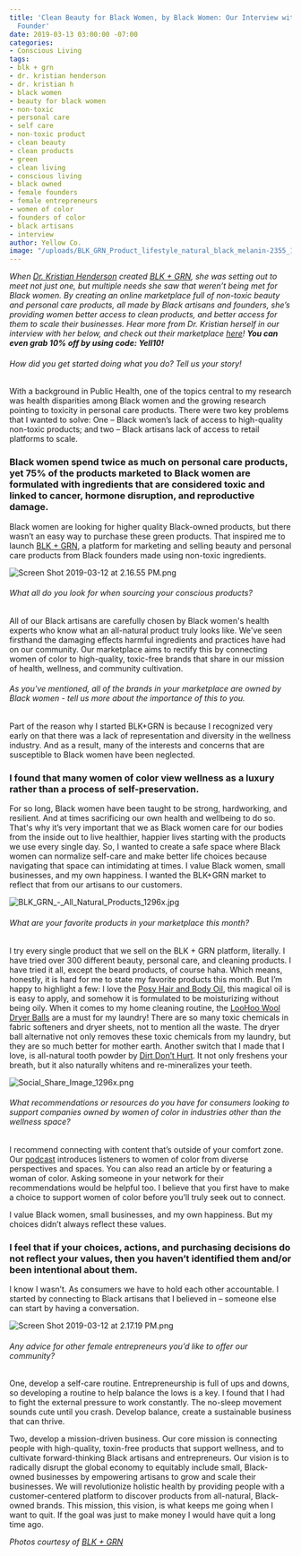 ```yaml
---
title: 'Clean Beauty for Black Women, by Black Women: Our Interview with BLK + GRN
  Founder'
date: 2019-03-13 03:00:00 -07:00
categories:
- Conscious Living
tags:
- blk + grn
- dr. kristian henderson
- dr. kristian h
- black women
- beauty for black women
- non-toxic
- personal care
- self care
- non-toxic product
- clean beauty
- clean products
- green
- clean living
- conscious living
- black owned
- female founders
- female entrepreneurs
- women of color
- founders of color
- black artisans
- interview
author: Yellow Co.
image: "/uploads/BLK_GRN_Product_lifestyle_natural_black_melanin-2355_1024x1024.jpg"
---
```


_When [Dr. Kristian Henderson](https://www.instagram.com/drkristianh/) created [BLK + GRN](https://blkgrn.com/), she was setting out to meet not just one, but multiple needs she saw that weren’t being met for Black women. By creating an online marketplace full of non-toxic beauty and personal care products, all made by Black artisans and founders, she’s providing women better access to clean products, and better access for them to scale their businesses. Hear more from Dr. Kristian herself in our interview with her below, and check out their marketplace [here](https://blkgrn.com/)! **You can even grab 10% off by using code: Yell10!**_

###### How did you get started doing what you do? Tell us your story!

With a background in Public Health, one of the topics central to my research was health disparities among Black women and the growing research pointing to toxicity in personal care products. There were two key problems that I wanted to solve: One – Black women’s lack of access to high-quality non-toxic products; and two – Black artisans lack of access to retail platforms to scale. 

### Black women spend twice as much on personal care products, yet 75% of the products marketed to Black women are formulated with ingredients that are considered toxic and linked to cancer, hormone disruption, and reproductive damage. 

Black women are looking for higher quality Black-owned products, but there wasn’t an easy way to purchase these green products. That inspired me to launch [BLK + GRN](https://blkgrn.com/), a platform for marketing and selling beauty and personal care products from Black founders made using non-toxic ingredients.

![Screen Shot 2019-03-12 at 2.16.55 PM.png](/uploads/Screen%20Shot%202019-03-12%20at%202.16.55%20PM.png)

###### What all do you look for when sourcing your conscious products?

All of our Black artisans are carefully chosen by Black women's health experts who know what an all-natural product truly looks like. We've seen firsthand the damaging effects harmful ingredients and practices have had on our community. Our marketplace aims to rectify this by connecting women of color to high-quality, toxic-free brands that share in our mission of health, wellness, and community cultivation.

###### As you've mentioned, all of the brands in your marketplace are owned by Black women - tell us more about the importance of this to you.

Part of the reason why I started BLK+GRN is because I recognized very early on that there was a lack of representation and diversity in the wellness industry. And as a result, many of the interests and concerns that are susceptible to Black women have been neglected. 

### I found that many women of color view wellness as a luxury rather than a process of self-preservation. 

For so long, Black women have been taught to be strong, hardworking, and resilient. And at times sacrificing our own health and wellbeing to do so. That's why it’s very important that we as Black women care for our bodies from the inside out to live healthier, happier lives starting with the products we use every single day. So, I wanted to create a safe space where Black women can normalize self-care and make better life choices because navigating that space can intimidating at times. I value Black women, small businesses, and my own happiness. I wanted the BLK+GRN market to reflect that from our artisans to our customers.

![BLK_GRN_-_All_Natural_Products_1296x.jpg](/uploads/BLK_GRN_-_All_Natural_Products_1296x.jpg)

###### What are your favorite products in your marketplace this month?

I try every single product that we sell on the BLK + GRN platform, literally. I have tried over 300 different beauty, personal care, and cleaning products. I have tried it all, except the beard products, of course haha. Which means, honestly, it is hard for me to state my favorite products this month. 
But I’m happy to highlight a few: I love the [Posy Hair and Body Oil](https://blkgrn.com/products/posy-hair-body-oil), this magical oil is is easy to apply, and somehow it is formulated to be moisturizing without being oily. When it comes to my home cleaning routine, the [LooHoo Wool Dryer Balls](https://blkgrn.com/products/wool-dryer-balls-deluxe-starter-3-pack) are a must for my laundry! There are so many toxic chemicals in fabric softeners and dryer sheets, not to mention all the waste. The dryer ball alternative not only removes these toxic chemicals from my laundry, but they are so much better for mother earth. Another switch that I made that I love, is all-natural tooth powder by [Dirt Don’t Hurt](https://blkgrn.com/collections/dirt-dont-hurt/products/charcoal-tooth-powder). It not only freshens your breath, but it also naturally whitens and re-mineralizes your teeth.

![Social_Share_Image_1296x.png](/uploads/Social_Share_Image_1296x.png) 

###### What recommendations or resources do you have for consumers looking to support companies owned by women of color in industries other than the wellness space?

I recommend connecting with content that’s outside of your comfort zone. Our [podcast](https://blog.blkgrn.com/category/podcast/) introduces listeners to women of color from diverse perspectives and spaces. You can also read an article by or featuring a woman of color. Asking someone in your network for their recommendations would be helpful too. I believe that you first have to make a choice to support women of color before you’ll truly seek out to connect. 

I value Black women, small businesses, and my own happiness. But my choices didn’t always reflect these values. 

### I feel that if your choices, actions, and purchasing decisions do not reflect your values, then you haven’t identified them and/or been intentional about them. 

I know I wasn’t. As consumers we have to hold each other accountable. I started by connecting to Black artisans that I believed in – someone else can start by having a conversation. 

![Screen Shot 2019-03-12 at 2.17.19 PM.png](/uploads/Screen%20Shot%202019-03-12%20at%202.17.19%20PM.png)

###### Any advice for other female entrepreneurs you’d like to offer our community?

One, develop a self-care routine. Entrepreneurship is full of ups and downs, so developing a routine to help balance the lows is a key. I found that I had to fight the external pressure to work constantly. The no-sleep movement sounds cute until you crash. Develop balance, create a sustainable business that can thrive. 

Two, develop a mission-driven business. Our core mission is connecting people with high-quality, toxin-free products that support wellness, and to cultivate forward-thinking Black artisans and entrepreneurs. Our vision is to radically disrupt the global economy to equitably include small, Black-owned businesses by empowering artisans to grow and scale their businesses. We will revolutionize holistic health by providing people with a customer-centered platform to discover products from all-natural, Black-owned brands. This mission, this vision, is what keeps me going when I want to quit. If the goal was just to make money I would have quit a long time ago.

_Photos courtesy of [BLK + GRN](https://blkgrn.com/)_